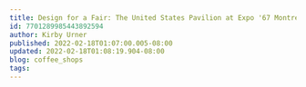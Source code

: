 ```yaml
---
title: Design for a Fair: The United States Pavilion at Expo '67 Montreal
id: 7701289985443892594
author: Kirby Urner
published: 2022-02-18T01:07:00.005-08:00
updated: 2022-02-18T01:08:19.904-08:00
blog: coffee_shops
tags: 
---
```


[]()